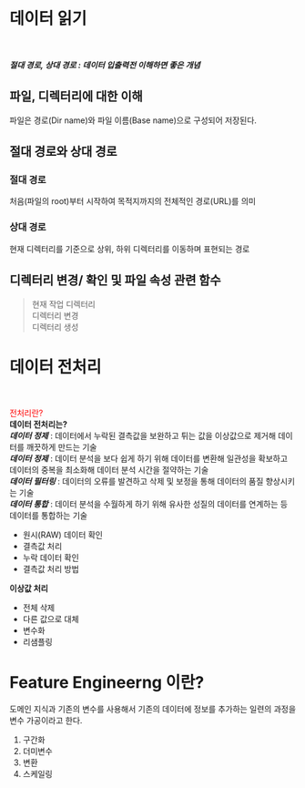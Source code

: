 # 데이터 읽기<br><br>

***절대 경로, 상대 경로 : 데이터 입출력전 이해하면 좋은 개념***<br>
## 파일, 디렉터리에 대한 이해<br>
파일은 경로(Dir name)와 파일 이름(Base name)으로 구성되어 저장된다.<br>
## 절대 경로와 상대 경로<br>
### 절대 경로<br>
처음(파일의 root)부터 시작하여 목적지까지의 전체적인 경로(URL)를 의미<br>
### 상대 경로<br>
현재 디렉터리를 기준으로 상위, 하위 디렉터리를 이동하며 표현되는 경로<br>
## 디렉터리 변경/ 확인 및 파일 속성 관련 함수<br>
> 현재 작업 디렉터리<br>
> 디렉터리 변경<br>
> 디렉터리 생성 <br>

# 데이터 전처리<br><br>
<span style="color:red">전처리란?</span><br>
<b>데이터 전처리는?</b> <br>
***데이터 정제*** : 데이터에서 누락된 결측값을 보완하고 튀는 값을 이상값으로 제거해 데이터를 깨끗하게 만드는 기술<br>
***데이터 정제*** : 데이터 분석을 보다 쉽게 하기 위해 데이터를 변환해 일관성을 확보하고 데이터의 중복을 최소화해 데이터 분석 시간을 절약하는 기술<br>
***데이터 필터링*** : 데이터의 오류를 발견하고 삭제 및 보정을 통해 데이터의 품질 향상시키는 기술<br>
***데이터 통합*** : 데이터 분석을 수월하게 하기 위해 유사한 성질의 데이터를 연계하는 등 데이터를 통합하는 기술<br>

* 원시(RAW) 데이터 확인 <br>
* 결측값 처리 <br>
* 누락 데이터 확인 <br>
* 결측값 처리 방법 <br>

<b>이상값 처리</b>
- 전체 삭제<br>
- 다른 값으로 대체<br>
- 변수화<br>
- 리샘플링<br>

# Feature Engineerng 이란? <br>
도메인 지식과 기존의 변수를 사용해서 기존의 데이터에 정보를 추가하는 일련의 과정을 변수 가공이라고 한다.<br>
1. 구간화 <br>
2. 더미변수 <br>
3. 변환 <br>
4. 스케일링 <br>



```python

```
